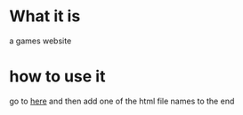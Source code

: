 # What it is
a games website
# how to use it
go to [here](https://ouch13.github.io/g/) and then add one of the html file names to the end
